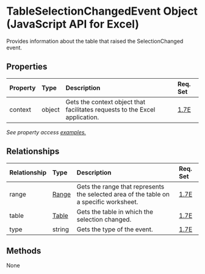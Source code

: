 # TableSelectionChangedEvent Object (JavaScript API for Excel)

Provides information about the table that raised the SelectionChanged event.

## Properties

| Property	   | Type	|Description| Req. Set|
|:---------------|:--------|:----------|:----|
|context|object|Gets the context object that facilitates requests to the Excel application.|[1.7E](../requirement-sets/excel-api-requirement-sets.md)|

_See property access [examples.](#property-access-examples)_

## Relationships
| Relationship | Type	|Description| Req. Set|
|:---------------|:--------|:----------|:----|
|range|[Range](range.md)|Gets the range that represents the selected area of the table on a specific worksheet.|[1.7E](../requirement-sets/excel-api-requirement-sets.md)|
|table|[Table](table.md)|Gets the table in which the selection changed.|[1.7E](../requirement-sets/excel-api-requirement-sets.md)|
|type|string|Gets the type of the event.|[1.7E](../requirement-sets/excel-api-requirement-sets.md)|

## Methods
None

